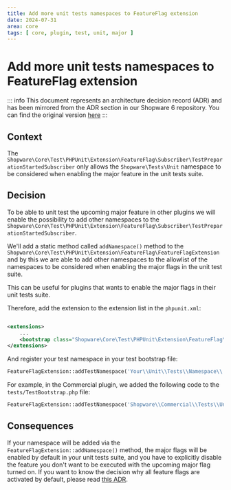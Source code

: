 ```yaml
---
title: Add more unit tests namespaces to FeatureFlag extension
date: 2024-07-31
area: core
tags: [ core, plugin, test, unit, major ]
---
```


# Add more unit tests namespaces to FeatureFlag extension

::: info
This document represents an architecture decision record (ADR) and has been mirrored from the ADR section in our Shopware 6 repository.
You can find the original version [here](https://github.com/shopware/shopware/blob/trunk/adr/2024-07-31-add-more-unit-tests-namespaces-to-featureflag-extension.md)
:::

## Context

The `Shopware\Core\Test\PHPUnit\Extension\FeatureFlag\Subscriber\TestPreparationStartedSubscriber` only allows
the `Shopware\Tests\Unit` namespace to be considered when enabling the major feature in the unit tests suite.

## Decision

To be able to unit test the upcoming major feature in other plugins we will enable the possibility to add other
namespaces to
the `Shopware\Core\Test\PHPUnit\Extension\FeatureFlag\Subscriber\TestPreparationStartedSubscriber`.

We'll add a static method called `addNamespace()` method to the
`Shopware\Core\Test\PHPUnit\Extension\FeatureFlag\FeatureFlagExtension` and by this we are able to add other namespaces
to the allowlist of the namespaces to be considered when enabling the major flags in the unit test suite.

This can be useful for plugins that wants to enable the major flags in their unit tests suite.

Therefore, add the extension to the extension list in the `phpunit.xml`:

```xml

<extensions>
    ...
    <bootstrap class="Shopware\Core\Test\PHPUnit\Extension\FeatureFlag\FeatureFlagExtension"/>
</extensions>
```

And register your test namespace in your test bootstrap file:

```php
FeatureFlagExtension::addTestNamespace('Your\\Unit\\Tests\\Namespace\\');
```

For example, in the Commercial plugin, we added the following code to the `tests/TestBootstrap.php` file:

```php
FeatureFlagExtension::addTestNamespace('Shopware\\Commercial\\Tests\\Unit\\');
```

## Consequences

If your namespace will be added via the `FeatureFlagExtension::addNamespace()` method, the major flags will be enabled
by default in your unit tests suite, and you have to explicitly disable the feature you don't want to be executed with
the upcoming major flag turned on. If you want to know the decision why all feature flags are activated by default,
please read [this ADR](https://github.com/shopware/shopware/blob/trunk/adr/2022-10-20-deprecation-handling-during-phpunit-test-execution.md#L15-L14). 
